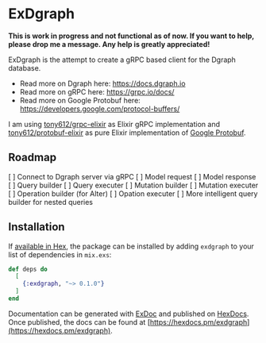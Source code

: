 # ExDgraph

**This is work in progress and not functional as of now. If you want to help, please drop me a message. Any help is greatly appreciated!**

ExDgraph is the attempt to create a gRPC based client for the Dgraph database.

- Read more on Dgraph here: https://docs.dgraph.io
- Read more on gRPC here: https://grpc.io/docs/
- Read more on Google Protobuf here: https://developers.google.com/protocol-buffers/

I am using [tony612/grpc-elixir](https://github.com/tony612/grpc-elixir) as Elixir gRPC implementation and [tony612/protobuf-elixir](https://github.com/tony612/protobuf-elixir) as pure Elixir implementation of [Google Protobuf](https://developers.google.com/protocol-buffers/).

## Roadmap

[ ] Connect to Dgraph server via gRPC
[ ] Model request
[ ] Model response
[ ] Query builder
[ ] Query executer
[ ] Mutation builder
[ ] Mutation executer
[ ] Operation builder (for Alter)
[ ] Opation executer
[ ] More intelligent query builder for nested queries

## Installation

If [available in Hex](https://hex.pm/docs/publish), the package can be installed
by adding `exdgraph` to your list of dependencies in `mix.exs`:

```elixir
def deps do
  [
    {:exdgraph, "~> 0.1.0"}
  ]
end
```

Documentation can be generated with [ExDoc](https://github.com/elixir-lang/ex_doc)
and published on [HexDocs](https://hexdocs.pm). Once published, the docs can
be found at [https://hexdocs.pm/exdgraph](https://hexdocs.pm/exdgraph).
